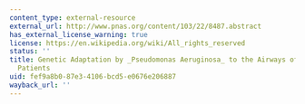 ```yaml
---
content_type: external-resource
external_url: http://www.pnas.org/content/103/22/8487.abstract
has_external_license_warning: true
license: https://en.wikipedia.org/wiki/All_rights_reserved
status: ''
title: Genetic Adaptation by _Pseudomonas Aeruginosa_ to the Airways of Cystic Fibrosis
  Patients
uid: fef9a8b0-87e3-4106-bcd5-e0676e206887
wayback_url: ''
---
```


